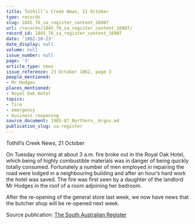 ```yaml
---
title: Tothill’s Creek News, 21 October
type: records
slug: 1845_76_sa_register_content_16007
url: /records/1845_76_sa_register_content_16007/
record_id: 1845_76_sa_register_content_16007
date: '1862-10-23'
date_display: null
volume: null
issue_number: null
page: '3'
article_type: news
issue_reference: 23 October 1862, page 3
people_mentioned:
- Mr Hodges
places_mentioned:
- Royal Oak Hotel
topics:
- fire
- emergency
- business reopening
source_document: 1985-87_Northern__Argus.md
publication_slug: sa-register
---
```


Tothill’s Creek News, 21 October

On Tuesday morning at about 3 a.m. fire broke out in the Royal Oak Hotel, which being of highly combustible materials was in danger of being quickly totally consumed.  Fortunately a number of men employed in repairing the road were lodged in a neighbouring building and after an hour’s hard work the hotel was saved.  The fire was first seen by a daughter of the landlord Mr Hodges in the roof of a room adjoining her bedroom.

After the re-opening of the general store last week, we now have news that the butcher shop will be re-opened next week.

Source publication: [The South Australian Register](/publications/sa-register/)
